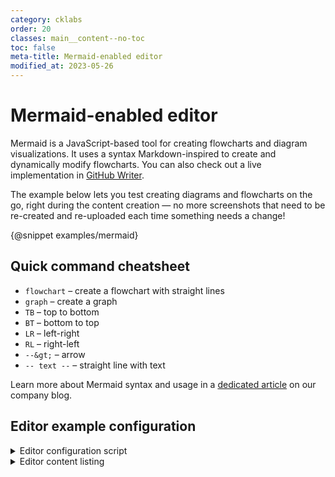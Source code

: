```yaml
---
category: cklabs
order: 20
classes: main__content--no-toc
toc: false
meta-title: Mermaid-enabled editor
modified_at: 2023-05-26
---
```


# Mermaid-enabled editor

Mermaid is a JavaScript-based tool for creating flowcharts and diagram visualizations. It uses a syntax Markdown-inspired to create and dynamically modify flowcharts. You can also check out a live implementation in [GitHub Writer](https://ckeditor.com/blog/github-writer-now-available-with-mermaid-support/).

The example below lets you test creating diagrams and flowcharts on the go, right during the content creation &mdash; no more screenshots that need to be re-created and re-uploaded each time something needs a change!

{@snippet examples/mermaid}

## Quick command cheatsheet<!-- consider whether we need this, or just the article link -->

* `flowchart` &ndash; create a flowchart with straight lines
* `graph` &ndash; create a graph
* `TB` &ndash; top to bottom
* `BT` &ndash; bottom to top
* `LR` &ndash; left-right
* `RL` &ndash; right-left
* `--&gt;` &ndash; arrow
* `-- text --` &ndash; straight line with text

Learn more about Mermaid syntax and usage in a [dedicated article](https://ckeditor.com/blog/basic-overview-of-creating-flowcharts-using-mermaid/) on our company blog.


## Editor example configuration

<details>
<summary>Editor configuration script</summary>
<!-- Let's consider removing parts of this -->

```js
import ClassicEditor from '@ckeditor/ckeditor5-build-classic';

import { CodeBlock } from '@ckeditor/ckeditor5-code-block';
import { Code } from '@ckeditor/ckeditor5-basic-styles';
import { CKBox } from '@ckeditor/ckeditor5-ckbox';
import { PictureEditing, ImageResize, AutoImage } from '@ckeditor/ckeditor5-image';
import { LinkImage } from '@ckeditor/ckeditor5-link';
import { CKEditorInspector } from '@ckeditor/ckeditor5-inspector';
import { Typing } from '@ckeditor/ckeditor5-typing';
import { Enter } from '@ckeditor/ckeditor5-enter';
import { Clipboard } from '@ckeditor/ckeditor5-clipboard';

import Mermaid from '@ckeditor/ckeditor5-mermaid/src/mermaid';

ClassicEditor
	.create( document.querySelector( '#mermaid' ), {
		plugins: ClassicEditor.builtinPlugins.concat( [
			CodeBlock,
			Code,
			PictureEditing,
			ImageResize,
			AutoImage,
			LinkImage,
			CKBox,
			Typing,
			Enter,
			Clipboard,
			Mermaid
		] ),
		toolbar: {
			items: [
				'undo', 'redo', '|', 'heading',
				'|', 'bold', 'italic', 'code',
				'|', 'link', 'uploadImage', 'insertTable', 'blockQuote', 'mediaEmbed', 'codeBlock', 'mermaid',
				'|', 'bulletedList', 'numberedList', 'todolist', 'outdent', 'indent'
			]
		},
		codeBlock: {
			languages: [
				{ language: 'plaintext', label: 'Plain text', class: '' },
				{ language: 'javascript', label: 'JavaScript' },
				{ language: 'python', label: 'Python' },
				{ language: 'mermaid', label: 'Mermaid' }
			]
		},
		ui: {
			viewportOffset: {
				top: window.getViewportTopOffsetConfig()
			}
		},
			ckbox: {
			// Provide correct configuration values to CKBox.
				tokenUrl: 'https://your.token.url',
			// Read more about CKBox - https://ckeditor.com/docs/ckeditor5/latest/features/file-management/ckbox.html.
			// For other image upload methods see the guide - https://ckeditor.com/docs/ckeditor5/latest/features/images/image-upload/image-upload.html.
			},
	} )
	.then( editor => {
		window.editor = editor;
		CKEditorInspector.attach( editor );
		window.console.log( 'CKEditor 5 is ready.', editor );
	} )
	.catch( err => {
		console.error( err.stack );
	} );
```

</details>

<details>
<summary>Editor content listing</summary>

```html
<div id="mermaid">
	<pre spellcheck="false"><code class="language-mermaid">
		Sample mermaid code goes here.
	</code></pre>

</div>
```

</details>
